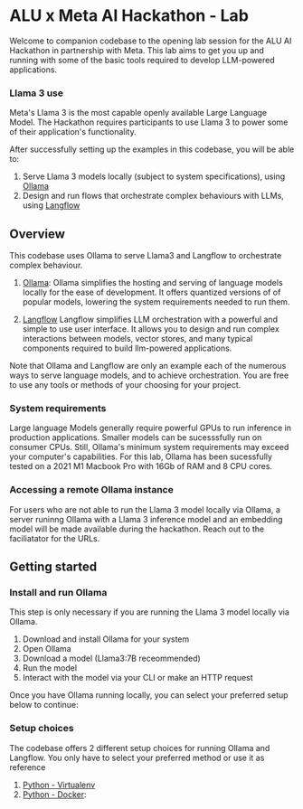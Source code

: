 # ALU x Meta AI Hackathon - Lab
Welcome to companion codebase to the opening lab session for the ALU AI Hackathon in partnership with Meta.
This lab aims to get you up and running with some of the basic tools required to develop LLM-powered applications.

### Llama 3 use
Meta's Llama 3 is the most capable openly available Large Language Model. The Hackathon requires participants to use Llama 3 to power some of their application's functionality.

After successfully setting up the examples in this codebase, you will be able to:
1. Serve Llama 3 models locally (subject to system specifications), using [Ollama](https://github.com/ollama/ollama)
2. Design and run flows that orchestrate complex behaviours with LLMs, using [Langflow](https://github.com/langflow-ai/langflow)

## Overview
This codebase uses Ollama to serve Llama3 and Langflow to orchestrate complex behaviour. 

1. [Ollama](https://github.com/ollama/ollama):
    Ollama simplifies the hosting and serving of language models locally for the ease of development. It offers quantized versions of of popular models, lowering the system requirements needed to run them.

2. [Langflow](https://github.com/langflow-ai/langflow)
    Langflow simplifies LLM orchestration with a powerful and simple to use user interface. It allows you to design and run complex interactions between models, vector stores, and many typical components required to build llm-powered applications.

Note that Ollama and Langflow are only an example each of the numerous ways to serve language models, and to achieve orchestration. You are free to use any tools or methods of your choosing for your project.


### System requirements
Large language Models generally require powerful GPUs to run inference in production applications. Smaller models can be sucesssfully run on consumer CPUs. Still, Ollama's minimum system requirements may exceed your computer's capabilities. For this lab, Ollama has been sucessfully tested on a 2021 M1 Macbook Pro with 16Gb of RAM and 8 CPU cores.

### Accessing a remote Ollama instance
For users who are not able to run the Llama 3 model locally via Ollama, a server runinng Ollama with a Llama 3 inference model and an embedding model will be made available during the hackathon. Reach out to the faciliatator for the URLs.

## Getting started

### Install and run Ollama 
This step is only necessary if you are running the Llama 3 model locally via Ollama. 

1. Download and install Ollama for your system
2. Open Ollama
3. Download a model (Llama3:7B receommended)
3. Run the model
4. Interact with the model via your CLI or make an HTTP request

Once you have Ollama running locally, you can select your preferred setup below to continue:

### Setup choices

The codebase offers 2 different setup choices for running Ollama and Langflow. You only have to select your preferred method or use it as reference

1. [Python - Virtualenv](https://link.to.python.com)
2. [Python - Docker](https://link.to.python.com):


